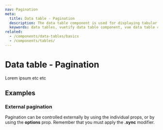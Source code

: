 ```yaml
---
nav: Pagination
meta:
  title: Data table - Pagination
  description: The data table component is used for displaying tabular data in a way that is easy for users to scan. It includes sorting, searching, pagination and selection.
  keywords: data tables, vuetify data table component, vue data table component
related:
  - /components/data-tables/basics
  - /components/tables/
---
```


# Data table - Pagination

Lorem ipsum etc etc

## Examples

### External pagination

Pagination can be controlled externally by using the individual props, or by using the **options** prop. Remember that you must apply the **.sync** modifier.

<example file="v-data-table/misc-external-paginate" />
